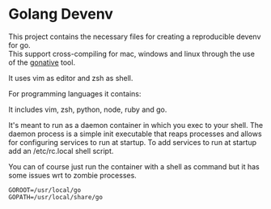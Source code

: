 # Golang Devenv

This project contains the necessary files for creating a reproducible devenv for go.  
This support cross-compiling for mac, windows and linux through the use of the [gonative](https://github.com/inconshreveable/gonative) tool.

It uses vim as editor and zsh as shell.

For programming languages it contains:

It includes vim, zsh, python, node, ruby and go.

It's meant to run as a daemon container in which you exec to your shell. The daemon process is a simple init executable that reaps processes and allows for configuring services to run at startup. To add services to run at startup add an /etc/rc.local shell script.

You can of course just run the container with a shell as command but it has some issues wrt to zombie processes.

```
GOROOT=/usr/local/go
GOPATH=/usr/local/share/go
```
